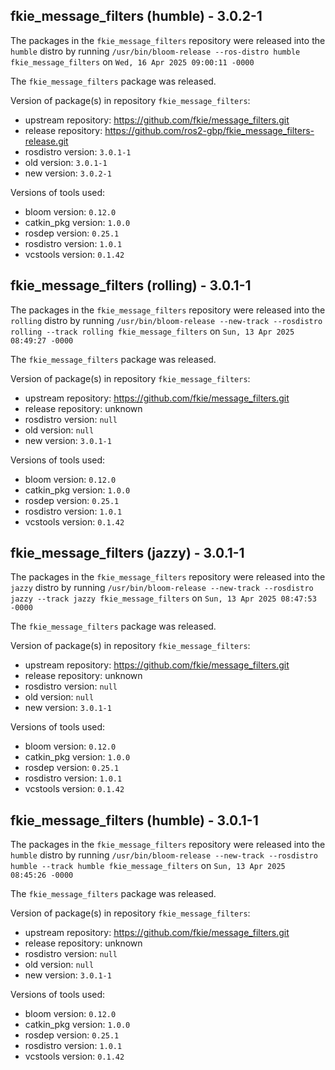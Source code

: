 ## fkie_message_filters (humble) - 3.0.2-1

The packages in the `fkie_message_filters` repository were released into the `humble` distro by running `/usr/bin/bloom-release --ros-distro humble fkie_message_filters` on `Wed, 16 Apr 2025 09:00:11 -0000`

The `fkie_message_filters` package was released.

Version of package(s) in repository `fkie_message_filters`:

- upstream repository: https://github.com/fkie/message_filters.git
- release repository: https://github.com/ros2-gbp/fkie_message_filters-release.git
- rosdistro version: `3.0.1-1`
- old version: `3.0.1-1`
- new version: `3.0.2-1`

Versions of tools used:

- bloom version: `0.12.0`
- catkin_pkg version: `1.0.0`
- rosdep version: `0.25.1`
- rosdistro version: `1.0.1`
- vcstools version: `0.1.42`


## fkie_message_filters (rolling) - 3.0.1-1

The packages in the `fkie_message_filters` repository were released into the `rolling` distro by running `/usr/bin/bloom-release --new-track --rosdistro rolling --track rolling fkie_message_filters` on `Sun, 13 Apr 2025 08:49:27 -0000`

The `fkie_message_filters` package was released.

Version of package(s) in repository `fkie_message_filters`:

- upstream repository: https://github.com/fkie/message_filters.git
- release repository: unknown
- rosdistro version: `null`
- old version: `null`
- new version: `3.0.1-1`

Versions of tools used:

- bloom version: `0.12.0`
- catkin_pkg version: `1.0.0`
- rosdep version: `0.25.1`
- rosdistro version: `1.0.1`
- vcstools version: `0.1.42`


## fkie_message_filters (jazzy) - 3.0.1-1

The packages in the `fkie_message_filters` repository were released into the `jazzy` distro by running `/usr/bin/bloom-release --new-track --rosdistro jazzy --track jazzy fkie_message_filters` on `Sun, 13 Apr 2025 08:47:53 -0000`

The `fkie_message_filters` package was released.

Version of package(s) in repository `fkie_message_filters`:

- upstream repository: https://github.com/fkie/message_filters.git
- release repository: unknown
- rosdistro version: `null`
- old version: `null`
- new version: `3.0.1-1`

Versions of tools used:

- bloom version: `0.12.0`
- catkin_pkg version: `1.0.0`
- rosdep version: `0.25.1`
- rosdistro version: `1.0.1`
- vcstools version: `0.1.42`


## fkie_message_filters (humble) - 3.0.1-1

The packages in the `fkie_message_filters` repository were released into the `humble` distro by running `/usr/bin/bloom-release --new-track --rosdistro humble --track humble fkie_message_filters` on `Sun, 13 Apr 2025 08:45:26 -0000`

The `fkie_message_filters` package was released.

Version of package(s) in repository `fkie_message_filters`:

- upstream repository: https://github.com/fkie/message_filters.git
- release repository: unknown
- rosdistro version: `null`
- old version: `null`
- new version: `3.0.1-1`

Versions of tools used:

- bloom version: `0.12.0`
- catkin_pkg version: `1.0.0`
- rosdep version: `0.25.1`
- rosdistro version: `1.0.1`
- vcstools version: `0.1.42`


